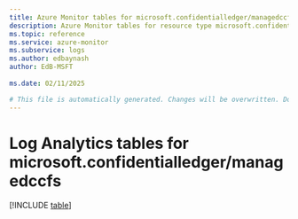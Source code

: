 ```yaml
---
title: Azure Monitor tables for microsoft.confidentialledger/managedccfs
description: Azure Monitor tables for resource type microsoft.confidentialledger/managedccfs
ms.topic: reference
ms.service: azure-monitor
ms.subservice: logs
ms.author: edbaynash
author: EdB-MSFT
   
ms.date: 02/11/2025

# This file is automatically generated. Changes will be overwritten. Do not change this file directly.
---
```


# Log Analytics tables for microsoft.confidentialledger/managedccfs  

[!INCLUDE [table](~/reusable-content/ce-skilling/azure/includes/azure-monitor/reference/tables/microsoft-confidentialledger_managedccfs-include.md)]


